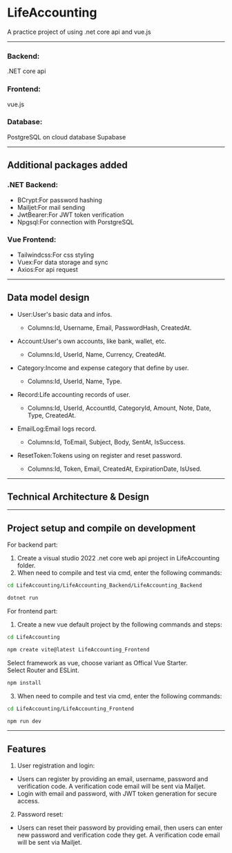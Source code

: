 # LifeAccounting
A practice project of using .net core api and vue.js  

-----
### Backend:
.NET core api  
### Frontend:
vue.js  
### Database:
PostgreSQL on cloud database Supabase  

-----
## Additional packages added
### .NET Backend:
- BCrypt:For password hashing
- Mailjet:For mail sending
- JwtBearer:For JWT token verification
- Npgsql:For connection with PorstgreSQL
  
### Vue Frontend:
- Tailwindcss:For css styling
- Vuex:For data storage and sync
- Axios:For api request

-----
## Data model design
- User:User's basic data and infos.
  - Columns:Id, Username, Email, PasswordHash, CreatedAt.  
  
- Account:User's own accounts, like bank, wallet, etc.
  - Columns:Id, UserId, Name, Currency, CreatedAt.
  
- Category:Income and expense category that define by user.
  - Columns:Id, UserId, Name, Type.
  
- Record:Life accounting records of user.
  - Columns:Id, UserId, AccountId, CategoryId, Amount, Note, Date, Type, CreatedAt.
  
- EmailLog:Email logs record.
  - Columns:Id, ToEmail, Subject, Body, SentAt, IsSuccess.
  
- ResetToken:Tokens using on register and reset password.
  - Columns:Id, Token, Email, CreatedAt, ExpirationDate, IsUsed.

-----
## Technical Architecture & Design
-----
## Project setup and compile on development
For backend part:  
1. Create a visual studio 2022 .net core web api project in LifeAccounting folder.
2. When need to compile and test via cmd, enter the following commands:  
```sh
cd LifeAccounting/LifeAccounting_Backend/LifeAccounting_Backend
```  
```sh
dotnet run
```  
  
For frontend part:  
1. Create a new vue default project by the following commands and steps:  
```sh
cd LifeAccounting
```  
```sh
npm create vite@latest LifeAccounting_Frontend
```  
Select framework as vue, choose variant as Offical Vue Starter.  
Select Router and ESLint.  
```sh
npm install
```  

3. When need to compile and test via cmd, enter the following commands:  
```sh
cd LifeAccounting/LifeAccounting_Frontend
```  
```sh
npm run dev
```  

-----
## Features
1. User registration and login:
  - Users can register by providing an email, username, password and verification code. A verification code email will be sent via Mailjet.
  - Login with email and password, with JWT token generation for secure access.
  
2. Password reset:
  - Users can reset their password by providing email, then users can enter new password and verification code they get. A verification code email will be sent via Mailjet.
